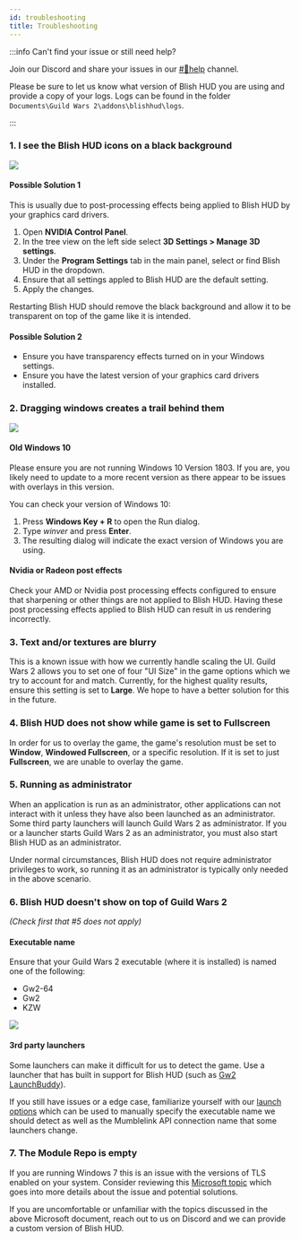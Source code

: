 ```yaml
---
id: troubleshooting
title: Troubleshooting
---
```


:::info Can't find your issue or still need help?

Join our Discord and share your issues in our [#💢help](https://discord.gg/qJdUhdG) channel.

Please be sure to let us know what version of Blish HUD you are using and provide a copy of your logs. Logs can be found in the folder `Documents\Guild Wars 2\addons\blishhud\logs`.

:::

### 1. I see the Blish HUD icons on a black background

<img src="/img/troubleshooting/nvidia-post-processing.png" />

#### **Possible Solution 1**

This is usually due to post-processing effects being applied to Blish HUD by your graphics card drivers.

1. Open **NVIDIA Control Panel**.
2. In the tree view on the left side select **3D Settings > Manage 3D settings**.
3. Under the **Program Settings** tab in the main panel, select or find Blish HUD in the dropdown.
4. Ensure that all settings appled to Blish HUD are the default setting.
5. Apply the changes.

Restarting Blish HUD should remove the black background and allow it to be transparent on top of the game like it is intended.

#### **Possible Solution 2**

- Ensure you have transparency effects turned on in your Windows settings.
- Ensure you have the latest version of your graphics card drivers installed.

### 2. Dragging windows creates a trail behind them

<img src="/img/troubleshooting/windows-1803.png" />

#### Old Windows 10

Please ensure you are not running Windows 10 Version 1803.  If you are, you likely need to update to a more recent version as there appear to be issues with overlays in this version.

You can check your version of Windows 10:
1. Press **Windows Key + R** to open the Run dialog.
2. Type *winver* and press **Enter**.
3. The resulting dialog will indicate the exact version of Windows you are using.

#### Nvidia or Radeon post effects

Check your AMD or Nvidia post processing effects configured to ensure that sharpening or other things are not applied to Blish HUD.  Having these post processing effects applied to Blish HUD can result in us rendering incorrectly.

### 3. Text and/or textures are blurry

This is a known issue with how we currently handle scaling the UI.  Guild Wars 2 allows you to set one of four "UI Size" in the game options which we try to account for and match.  Currently, for the highest quality results, ensure this setting is set to **Large**.  We hope to have a better solution for this in the future.

### 4. Blish HUD does not show while game is set to Fullscreen

In order for us to overlay the game, the game's resolution must be set to **Window**, **Windowed Fullscreen**, or a specific resolution.  If it is set to just **Fullscreen**, we are unable to overlay the game.

### 5. Running as administrator

When an application is run as an administrator, other applications can not interact with it unless they have also been launched as an administrator.  Some third party launchers will launch Guild Wars 2 as administrator.  If you or a launcher starts Guild Wars 2 as an administrator, you must also start Blish HUD as an administrator.

Under normal circumstances, Blish HUD does not require administrator privileges to work, so running it as an administrator is typically only needed in the above scenario.

### 6. Blish HUD doesn't show on top of Guild Wars 2

*(Check first that #5 does not apply)*

#### **Executable name**

Ensure that your Guild Wars 2 executable (where it is installed) is named one of the following:
 - Gw2-64
 - Gw2
 - KZW

<img src="/img/troubleshooting/executable-name.png" />

#### **3rd party launchers**

Some launchers can make it difficult for us to detect the game.  Use a launcher that has built in support for Blish HUD (such as [Gw2 LaunchBuddy](https://github.com/TheCheatsrichter/Gw2_Launchbuddy)).

If you still have issues or a edge case, familiarize yourself with our [launch options](/docs/user/launch-options) which can be used to manually specify the executable name we should detect as well as the Mumblelink API connection name that some launchers change.

### 7. The Module Repo is empty

If you are running Windows 7 this is an issue with the versions of TLS enabled on your system.  Consider reviewing this [Microsoft topic](https://support.microsoft.com/en-us/topic/update-to-enable-tls-1-1-and-tls-1-2-as-default-secure-protocols-in-winhttp-in-windows-c4bd73d2-31d7-761e-0178-11268bb10392) which goes into more details about the issue and potential solutions.

If you are uncomfortable or unfamiliar with the topics discussed in the above Microsoft document, reach out to us on Discord and we can provide a custom version of Blish HUD.